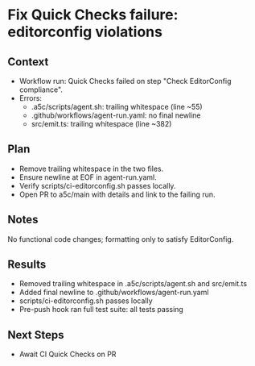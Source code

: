 # Fix Quick Checks failure: editorconfig violations

## Context

- Workflow run: Quick Checks failed on step "Check EditorConfig compliance".
- Errors:
  - .a5c/scripts/agent.sh: trailing whitespace (line ~55)
  - .github/workflows/agent-run.yaml: no final newline
  - src/emit.ts: trailing whitespace (line ~382)

## Plan

- Remove trailing whitespace in the two files.
- Ensure newline at EOF in agent-run.yaml.
- Verify scripts/ci-editorconfig.sh passes locally.
- Open PR to a5c/main with details and link to the failing run.

## Notes

No functional code changes; formatting only to satisfy EditorConfig.

## Results

- Removed trailing whitespace in .a5c/scripts/agent.sh and src/emit.ts
- Added final newline to .github/workflows/agent-run.yaml
- scripts/ci-editorconfig.sh passes locally
- Pre-push hook ran full test suite: all tests passing

## Next Steps

- Await CI Quick Checks on PR
